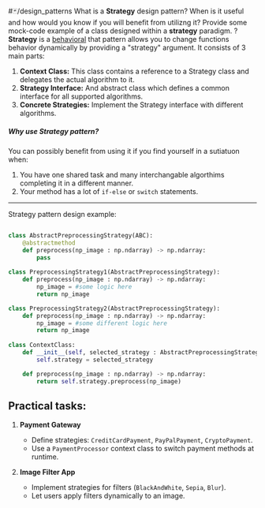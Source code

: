 #🃏/design_patterns
What is a **Strategy** design pattern? When is it useful and how would you know if you will benefit from utilizng it? Provide some mock-code example of a class designed within a **strategy** paradigm.
?
**Strategy** is a [behavioral](Behavioral%20patterns.md) that pattern allows you to change functions behavior dynamically by providing a "strategy" argument. It consists of 3 main parts:
1. **Context Class:** This class contains a reference to a Strategy class and delegates the actual algorithm to it.
2. **Strategy Interface:** And abstract class which defines a common interface for all supported algorithms.
3. **Concrete Strategies:** Implement the Strategy interface with different algorithms.
##### Why use Strategy pattern?
You can possibly benefit from using it if you find yourself in a sutiatuon when:
1. You have one shared task and many interchangable algorthims completing it in a different manner.
2. Your method has a lot of `if-else` or `switch` statements.
-----------------------------------------------------------
Strategy pattern design example:
```python

class AbstractPreprocessingStrategy(ABC):
	@abstractmethod
	def preprocess(np_image : np.ndarray) -> np.ndarray:
		pass
		
class PreprocessingStrategy1(AbstractPreprocessingStrategy):
	def preprocess(np_image : np.ndarray) -> np.ndarray:
		np_image = #some logic here
		return np_image

class PreprocessingStrategy2(AbstractPreprocessingStrategy):
	def preprocess(np_image : np.ndarray) -> np.ndarray:
		np_image = #some different logic here
		return np_image
		
class ContextClass:
	def __init__(self, selected_strategy : AbstractPreprocessingStrategy):
		self.strategy = selected_strategy

	def preprocess(np_image : np.ndarray) -> np.ndarray:
		return self.strategy.preprocess(np_image)
```
<!--SR:!2025-05-26,192,310-->


## Practical tasks:
1. **Payment Gateway**
    - Define strategies: `CreditCardPayment`, `PayPalPayment`, `CryptoPayment`.
    - Use a `PaymentProcessor` context class to switch payment methods at runtime.
        
2. **Image Filter App**
    - Implement strategies for filters (`BlackAndWhite`, `Sepia`, `Blur`).
    - Let users apply filters dynamically to an image.

